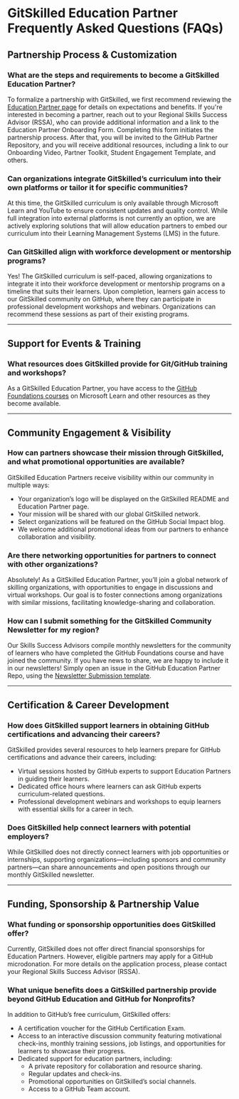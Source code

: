 # **GitSkilled Education Partner Frequently Asked Questions (FAQs)**  

## **Partnership Process & Customization**  

### **What are the steps and requirements to become a GitSkilled Education Partner?**  
To formalize a partnership with GitSkilled, we first recommend reviewing the [Education Partner page](https://github.com/GitSkilled/About-GitSkilled/edit/main/partners-education.md) for details on expectations and benefits. If you're interested in becoming a partner, reach out to your Regional Skills Success Advisor (RSSA), who can provide additional information and a link to the Education Partner Onboarding Form. Completing this form initiates the partnership process. After that, you will be invited to the GitHub Partner Repository, and you will receive additional resources, including a link to our Onboarding Video, Partner Toolkit, Student Engagement Template, and others. 

### **Can organizations integrate GitSkilled’s curriculum into their own platforms or tailor it for specific communities?**  
At this time, the GitSkilled curriculum is only available through Microsoft Learn and YouTube to ensure consistent updates and quality control. While full integration into external platforms is not currently an option, we are actively exploring solutions that will allow education partners to embed our curriculum into their Learning Management Systems (LMS) in the future.  

### **Can GitSkilled align with workforce development or mentorship programs?**  
Yes! The GitSkilled curriculum is self-paced, allowing organizations to integrate it into their workforce development or mentorship programs on a timeline that suits their learners. Upon completion, learners gain access to our GitSkilled community on GitHub, where they can participate in professional development workshops and webinars. Organizations can recommend these sessions as part of their existing programs.  

---

## Support for Events & Training 

### What resources does GitSkilled provide for Git/GitHub training and workshops?

As a GitSkilled Education Partner, you have access to the [GitHub Foundations courses](https://learn.microsoft.com/en-us/collections/w1nebonx2g64nw) on Microsoft Learn and other resources as they become available. 

---

## **Community Engagement & Visibility**  

### **How can partners showcase their mission through GitSkilled, and what promotional opportunities are available?**  
GitSkilled Education Partners receive visibility within our community in multiple ways:  
- Your organization’s logo will be displayed on the GitSkilled README and Education Partner page.  
- Your mission will be shared with our global GitSkilled network.  
- Select organizations will be featured on the GitHub Social Impact blog.  
- We welcome additional promotional ideas from our partners to enhance collaboration and visibility.  

### **Are there networking opportunities for partners to connect with other organizations?**  
Absolutely! As a GitSkilled Education Partner, you’ll join a global network of skilling organizations, with opportunities to engage in discussions and virtual workshops. Our goal is to foster connections among organizations with similar missions, facilitating knowledge-sharing and collaboration.  

### **How can I submit something for the GitSkilled Community Newsletter for my region?**
Our Skills Success Advisors compile monthly newsletters for the community of learners who have completed the GitHub Foundations course and have joined the community. If you have news to share, we are happy to include it in our newsletters! Simply open an issue in the GitHub Education Partner Repo, using the [Newsletter Submission template](https://github.com/GitSkilled/GitSkilled-Partners/issues). 

---

## **Certification & Career Development**  

### **How does GitSkilled support learners in obtaining GitHub certifications and advancing their careers?**  
GitSkilled provides several resources to help learners prepare for GitHub certifications and advance their careers, including:  
- Virtual sessions hosted by GitHub experts to support Education Partners in guiding their learners.  
- Dedicated office hours where learners can ask GitHub experts curriculum-related questions.  
- Professional development webinars and workshops to equip learners with essential skills for a career in tech.  

### **Does GitSkilled help connect learners with potential employers?**  
While GitSkilled does not directly connect learners with job opportunities or internships, supporting organizations—including sponsors and community partners—can share announcements and open positions through our monthly GitSkilled newsletter.  

---

## **Funding, Sponsorship & Partnership Value**  

### **What funding or sponsorship opportunities does GitSkilled offer?**  
Currently, GitSkilled does not offer direct financial sponsorships for Education Partners. However, eligible partners may apply for a GitHub microdonation. For more details on the application process, please contact your Regional Skills Success Advisor (RSSA).  

### **What unique benefits does a GitSkilled partnership provide beyond GitHub Education and GitHub for Nonprofits?**  
In addition to GitHub’s free curriculum, GitSkilled offers:  
- A certification voucher for the GitHub Certification Exam.  
- Access to an interactive discussion community featuring motivational check-ins, monthly training sessions, job listings, and opportunities for learners to showcase their progress.  
- Dedicated support for education partners, including:  
  - A private repository for collaboration and resource sharing.  
  - Regular updates and check-ins.  
  - Promotional opportunities on GitSkilled’s social channels.  
  - Access to a GitHub Team account.  
